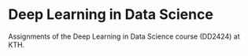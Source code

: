 # Deep Learning in Data Science
Assignments of the Deep Learning in Data Science course (DD2424) at KTH.
